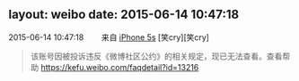 layout: weibo
date: 2015-06-14 10:47:18
---
<meta name="referrer" content="no-referrer" />

2015-06-14 10:47:18  &nbsp;&nbsp;&nbsp;&nbsp;&nbsp;&nbsp; 来自 <a href="sinaweibo://customweibosource" rel="nofollow">iPhone 5s</a>
[笑cry][笑cry]
>  该账号因被投诉违反《微博社区公约》的相关规定，现已无法查看。查看帮助 https://kefu.weibo.com/faqdetail?id=13216
